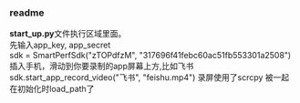 
### readme 
**start_up.py**文件执行区域里面。  
先输入app_key, app_secret  
sdk = SmartPerfSdk("zTOPdfzM", "317696f41febc60ac51fb553301a2508")  
插入手机，滑动到你要录制的app屏幕上方,比如飞书
sdk.start_app_record_video("飞书", "feishu.mp4")
录屏使用了scrcpy 被一起在初始化时load_path了
